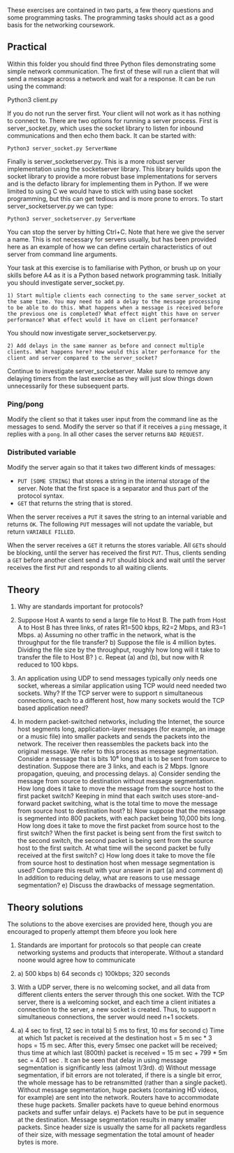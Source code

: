 These exercises are contained in two parts, a few theory questions and some programming tasks. The programming tasks should act as a good basis for the networking coursework.

## Practical

Within this folder you should find three Python files demonstrating some simple network communication. The first of these will run a client that will send a message across a network and wait for a response. It can be run using the command:
   
   Python3 client.py

If you do not run the server first. Your client will not work as it has nothing to connect to. There are two options for running a server process. First is server_socket.py, which uses the socket library to listen for inbound communications and then echo them back. It can be started with:

    Python3 server_socket.py ServerName

Finally is server_socketserver.py. This is a more robust server implementation using the socketserver library. This library builds upon the socket library to provide a more robust base implementations for servers and is the defacto library for implementing them in Python. If we were limited to using C we would have to stick with using base socket programming, but this can get tedious and is more prone to errors. To start server_socketserver.py we can type:

    Python3 server_socketserver.py ServerName

You can stop the server by hitting Ctrl+C. Note that here we give the server a name. This is not necessary for servers usually, but has been provided here as an example of how we can define certain characteristics of out server from command line arguments.

Your task at this exercise is to familiarise with Python, or brush up on your skills before A4 as it is a Python based network programming task. Initially you should investigate server_socket.py. 

    1) Start multiple clients each connecting to the same server_socket at the same time. You may need to add a delay to the message processing to be able to do this. What happens when a message is received before the previous one is completed? What effect might this have on server performance? What effect would it have on client performance?
       
You should now investigate server_socketserver.py. 

    2) Add delays in the same manner as before and connect multiple clients. What happens here? How would this alter performance for the client and server compared to the server_socket?
    
Continue to investigate server_socketserver. Make sure to remove any delaying timers from the last exercise as they will just slow things down unnecessarily for these subsequent parts.

### Ping/pong
Modify the client so that it takes user input from the command line as the messages to send. Modify the server so that if it receives a `ping` message, it replies with a `pong`. In all other cases the server returns `BAD REQUEST`.

### Distributed variable
Modify the server again so that it takes two different kinds of messages:

* `PUT [SOME STRING]` that stores a string in the internal storage of the server. Note that the first space is a separator and thus part of the protocol syntax.
* `GET` that returns the string that is stored.

When the server receives a `PUT` it saves the string to an internal variable and returns `OK`. The following `PUT` messages will not update the variable, but return `VARIABLE FILLED`.

When the server receives a `GET` it returns the stores variable. All `GET`s should be blocking, until the server has received the first `PUT`. Thus, clients sending a `GET` before another client send a `PUT` should block and wait until the server receives the first `PUT` and responds to all waiting clients.

## Theory

1) Why are standards important for protocols?

2) Suppose Host A wants to send a large file to Host B. The path from Host A to Host B has three links, of rates R1=500 kbps, R2=2 Mbps, and R3=1 Mbps.
        a) Assuming no other traffic in the network, what is the throughput for the file transfer?
        b) Suppose the file is 4 million bytes. Dividing the file size by the throughput, roughly how long will it take to transfer the file to Host B?
        ) c. Repeat (a) and (b), but now with R reduced to 100 kbps.

3) An application using UDP to send messages typically only needs one socket, whereas a similar application using TCP would need needed two sockets. Why? If the TCP server were to support n simultaneous connections, each to a different host, how many sockets would the TCP based application need?
    
4) In modern packet-switched networks, including the Internet, the source host segments long, application-layer messages (for example, an image or a music file) into smaller packets and sends the packets into the network. The receiver then reassembles the packets back into the original message. We refer to this process as message segmentation. Consider a message that is bits 10⁶ long that is to be sent from source to destination. Suppose there are 3 links, and each is 2 Mbps. Ignore propagation, queuing, and processing delays.
     a) Consider sending the message from source to destination without message segmentation. How long does it take to move the message from the source host to the first packet switch? Keeping in mind that each switch uses store-and-forward packet switching, what is the total time to move the message from source host to destination host?
     b) Now suppose that the message is segmented into 800 packets, with each packet being 10,000 bits long. How long does it take to move the first packet from source host to the first switch? When the first packet is being sent from the first switch to the second switch, the second packet is being sent from the source host to the first switch. At what time will the second packet be fully received at the first switch?
     c) How long does it take to move the file from source host to destination host when message segmentation is used? Compare this result with your answer in part (a) and comment
     d) In addition to reducing delay, what are reasons to use message segmentation?
     e) Discuss the drawbacks of message segmentation.

## Theory solutions

The solutions to the above exercises are provided here, though you are encouraged to properly
attempt them bfeore you look here

1) Standards are important for protocols so that people can create networking systems and products that interoperate. Without a standard noone would agree how to communicate
   
2)  a) 500 kbps 
    b) 64 seconds
    c) 100kbps; 320 seconds
    
3) With a UDP server, there is no welcoming socket, and all data from different clients  enters the server through this one socket. With the TCP server, there is a welcoming socket, and each time a client initiates a connection to the server, a new socket is created. Thus, to support n simultaneous connections, the server would need n+1 sockets.
    
4)  a) 4 sec to first, 12 sec in total
    b) 5 ms to first, 10 ms for second
    c) Time at which 1st packet is received at the destination host =
        5 m sec * 3 hops = 15 m sec. After this, every 5msec one packet will be received; thus time at which last (800th) packet is received = 15 m sec + 799 * 5m sec = 4.01 sec . It can be seen that delay in using message segmentation is significantly less (almost 1/3rd). 
    d) Without message segmentation, if bit errors are not tolerated, if there is a single bit error, the whole message has to be retransmitted (rather than a single packet). Without message segmentation, huge packets (containing HD videos, for example) are sent into the network. Routers have to accommodate these huge packets. Smaller packets have to queue behind enormous packets and suffer unfair delays.
    e) Packets have to be put in sequence at the destination.         Message segmentation results in many smaller packets. Since header size is usually the same for all packets regardless of their size, with message segmentation the total amount of header bytes is more.
